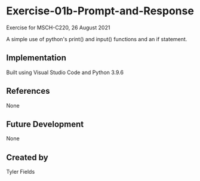 # Exercise-01b-Prompt-and-Response
Exercise for MSCH-C220, 26 August 2021

A simple use of python's print() and input() functions and an if statement.

## Implementation
Built using Visual Studio Code and Python 3.9.6

## References
None

## Future Development
None

## Created by 
Tyler Fields
